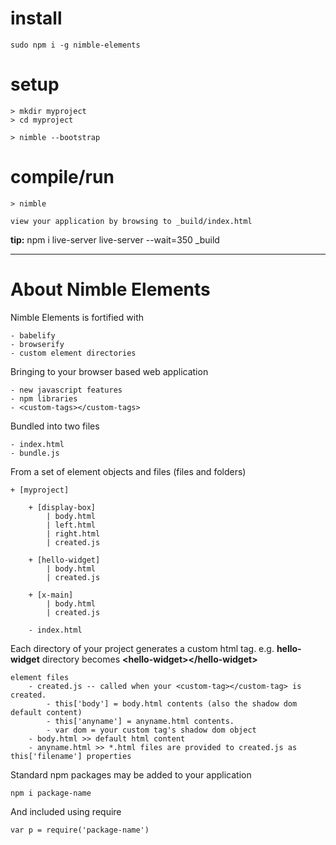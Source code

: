 # install

	sudo npm i -g nimble-elements


# setup

	> mkdir myproject
	> cd myproject

	> nimble --bootstrap


# compile/run

	> nimble 

	view your application by browsing to _build/index.html


**tip:** 
	npm i live-server
	live-server --wait=350 _build


------------------------------------------
# About Nimble Elements

Nimble Elements is fortified with

	- babelify
	- browserify
	- custom element directories


Bringing to your browser based web application

	- new javascript features
	- npm libraries
	- <custom-tags></custom-tags>


Bundled into two files

	- index.html
	- bundle.js


From a set of element objects and files (files and folders)

	+ [myproject]

		+ [display-box]
			| body.html
			| left.html
			| right.html
			| created.js

		+ [hello-widget]
			| body.html
			| created.js

		+ [x-main]
			| body.html
			| created.js

		- index.html
	

Each directory of your project generates a custom html tag.  e.g. **hello-widget** directory becomes **\<hello-widget\>\</hello-widget\>**

	element files
		- created.js -- called when your <custom-tag></custom-tag> is created.
			- this['body'] = body.html contents (also the shadow dom default content)
			- this['anyname'] = anyname.html contents.
			- var dom = your custom tag's shadow dom object
		- body.html >> default html content
		- anyname.html >> *.html files are provided to created.js as this['filename'] properties


Standard npm packages may be added to your application

	npm i package-name

	
And included using require

	var p = require('package-name')



